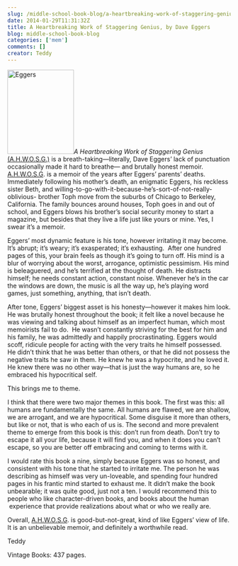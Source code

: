 ```yaml
---
slug: /middle-school-book-blog/a-heartbreaking-work-of-staggering-genius
date: 2014-01-29T11:31:32Z
title: A Heartbreaking Work of Staggering Genius, by Dave Eggers
blog: middle-school-book-blog
categories: ['mem']
comments: []
creator: Teddy
---
```


<img src="http://upload.wikimedia.org/wikipedia/en/6/66/Heartbreaking_Work_Dave_Eggers.jpg" alt="Eggers" width="150" height="190" class="alignleft size-thumbnail wp-image-803" /><i>A Heartbreaking Work of Staggering Genius</i> <span style="text-decoration: underline;">(A.H.W.O.S.G.)</span> is a breath-taking—literally, Dave Eggers’ lack of punctuation occasionally made it hard to breathe— and brutally honest memoir. <span style="text-decoration: underline;">A.H.W.O.S.G</span>. is a memoir of the years after Eggers’ parents’ deaths. Immediately following his mother’s death, an enigmatic Eggers, his reckless sister Beth, and willing-to-go-with-it-because-he’s-sort-of-not-really-oblivious- brother Toph move from the suburbs of Chicago to Berkeley, California. The family bounces around houses, Toph goes in and out of school, and Eggers blows his brother’s social security money to start a magazine, but besides that they live a life just like yours or mine. Yes, I swear it’s a memoir.

Eggers’ most dynamic feature is his tone, however irritating it may become. It’s abrupt; it’s weary; it’s exasperated; it’s exhausting.  After one hundred pages of this, your brain feels as though it’s going to turn off. His mind is a blur of worrying about the worst, arrogance, optimistic pessimism. His mind is beleaguered, and he’s terrified at the thought of death. He distracts himself; he needs constant action, constant noise. Whenever he’s in the car the windows are down, the music is all the way up, he’s playing word games, just something, anything, that isn’t death.

After tone, Eggers’ biggest asset is his honesty—however it makes him look. He was brutally honest throughout the book; it felt like a novel because he was viewing and talking about himself as an imperfect human, which most memoirists fail to do.  He wasn’t constantly striving for the best for him and his family, he was admittedly and happily procrastinating. Eggers would scoff, ridicule people for acting with the very traits he himself possessed. He didn’t think that he was better than others, or that he did not possess the negative traits he saw in them. He knew he was a hypocrite, and he loved it. He knew there was no other way—that is just the way humans are, so he embraced his hypocritical self.

This brings me to theme.

I think that there were two major themes in this book. The first was this: all humans are fundamentally the same. All humans are flawed, we are shallow, we are arrogant, and we are hypocritical. Some disguise it more than others, but like or not, that is who each of us is. The second and more prevalent theme to emerge from this book is this: don’t run from death. Don’t try to escape it all your life, because it will find you, and when it does you can’t escape, so you are better off embracing and coming to terms with it.

I would rate this book a nine, simply because Eggers was so honest, and consistent with his tone that he started to irritate me. The person he was describing as himself was very un-loveable, and spending four hundred pages in his frantic mind started to exhaust me. It didn’t make the book unbearable; it was quite good, just not a ten. I would recommend this to people who like character-driven books, and books about the human  experience that provide realizations about what or who we really are.

Overall, <span style="text-decoration: underline;">A.H.W.O.S.G</span>. is good-but-not-great, kind of like Eggers’ view of life. It is an unbelievable memoir, and definitely a worthwhile read.

Teddy

Vintage Books: 437 pages.
